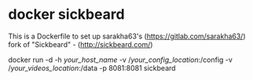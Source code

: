 # docker sickbeard

This is a Dockerfile to set up sarakha63's (https://gitlab.com/sarakha63/) fork of "Sickbeard" - (http://sickbeard.com/)


docker run -d -h *your_host_name* -v /*your_config_location*:/config  -v /*your_videos_location*:/data -p 8081:8081 sickbeard


